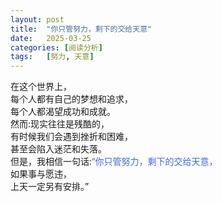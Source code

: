 ```yaml
---
layout: post
title:  "你只管努力，剩下的交给天意"
date:   2025-03-25
categories: [阅读分析]
tags:   [努力, 天意]
---
```


在这个世界上，  
每个人都有自己的梦想和追求，  
每个人都渴望成功和成就。  
然而:现实往往是残酷的，  
有时候我们会遇到挫折和困难，  
甚至会陷入迷茫和失落。  
但是，我相信一句话:<font color="#4169e1">“你只管努力，剩下的交给天意，</font>  
如果事与愿违，  
上天一定另有安排。”  

